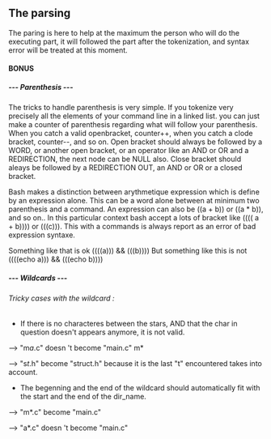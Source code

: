 ## The parsing

The paring is here to help at the maximum the person who will do the executing part, it will followed the part after the tokenization, and syntax error will be treated at this moment.

#### BONUS
##### --- Parenthesis ---

The tricks to handle parenthesis is very simple. 
If you tokenize very precisely all the elements of your command line in a linked list. you can just make a counter of parenthesis regarding what will follow your parenthesis.
When you catch a valid openbracket, counter++, when you catch a clode bracket, counter--, and so on.
Open bracket should always be followed by a WORD, or another open bracket, or an operator like an AND or OR and a REDIRECTION, the next node can be NULL also.
Close bracket should aleays be followed by a REDIRECTION OUT, an AND or OR or a closed bracket.

Bash makes a distinction between arythmetique expression which is define by an expression alone. This can be a word alone between at minimum two parenthesis and a command. An expression can also be ((a + b)) or ((a * b)), and so on.. 
In this particular context bash accept a lots of bracket like (((( a + b)))) or (((c))). This with a commands is always report as an error of bad expression syntaxe.

Something like that is ok ((((a))) && (((b))))
But something like this is not ((((echo a))) && (((echo b))))

##### --- Wildcards ---

###### Tricky cases with the wildcard :
- If there is no characteres between the stars, AND that the char in question doesn't appears anymore, it is not valid.
  
--> "m*a*.c" doesn 't become "main.c" m*

--> "s*t*.h" become "struct.h" because it is the last "t" encountered takes into account.

- The begenning and the end of the wildcard should automatically fit with the start and the end of the dir_name.

--> "m*.c" become "main.c"

--> "a*.c" doesn 't become "main.c"
